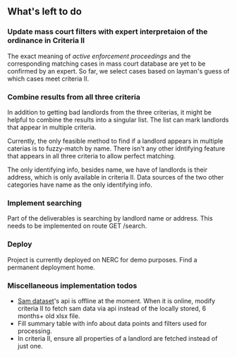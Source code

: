 ## What's left to do

### Update mass court filters with expert interpretaion of the ordinance in Criteria II
The exact meaning of *active enforcement proceedings* and the corresponding matching cases in mass court database are yet to be confirmed by an expert. So far, we select cases based on layman's guess of which cases meet criteria II.

### Combine results from all three criteria
In addition to getting bad landlords from the three criterias, it might be helpful to combine the results into a singular list. The list can mark landlords that appear in multiple criteria.

Currently, the only feasible method to find if a landlord appears in multiple caterias is to fuzzy-match by name. There isn't any other idntifying feature that appears in all three criteria to allow perfect matching. 

The only identifying info, besides name, we have of landlords is their address, which is only available in criteria II. Data sources of the two other categories have name as the only identifying info.

### Implement searching
Part of the deliverables is searching by landlord name or address. This needs to be implemented on route GET /search.


### Deploy
Project is currently deployed on NERC for demo purposes. Find a permanent deployment home. 

### Miscellaneous implementation todos 
- [Sam dataset](https://data.boston.gov/dataset/live-street-address-management-sam-addresses)'s api is offline at the moment. When it is online, modify criteria II to fetch sam data via api instead of the locally stored, 6 months+ old xlsx file. 
- Fill summary table with info about data points and filters used for processing.
- In criteria II, ensure all properties of a landlord are fetched instead of just one.

